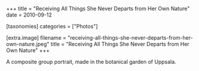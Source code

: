 +++
title = "Receiving All Things She Never Departs from Her Own Nature"
date = 2010-09-12

[taxonomies]
categories = ["Photos"]

[extra.image]
filename = "receiving-all-things-she-never-departs-from-her-own-nature.jpeg"
title = "Receiving All Things She Never Departs from Her Own Nature"
+++

A composite group portrait, made in the botanical garden of Uppsala.
